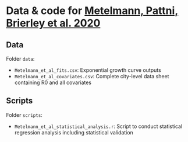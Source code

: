 # Data & code for [Metelmann, Pattni, Brierley et al. 2020](https://www.sciencedirect.com/science/article/pii/S2352771421000112)

## Data

Folder `data`:

* `Metelmann_et_al_fits.csv`: Exponential growth curve outputs
* `Metelmann_et_al_covariates.csv`: Complete city-level data sheet containing R0 and all covariates

## Scripts

Folder `scripts`:

* `Metelmann_et_al_statistical_analysis.r`: Script to conduct statistical regression analysis including statistical validation
